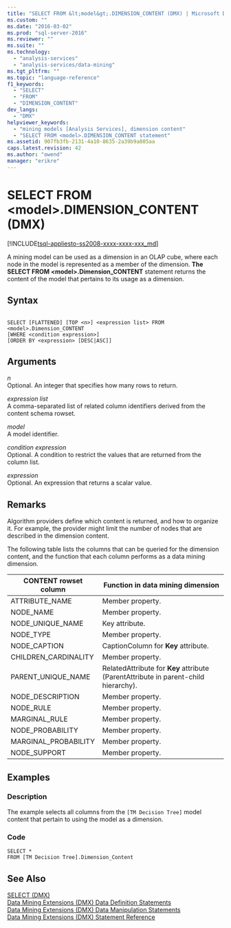 ```yaml
---
title: "SELECT FROM &lt;model&gt;.DIMENSION_CONTENT (DMX) | Microsoft Docs"
ms.custom: ""
ms.date: "2016-03-02"
ms.prod: "sql-server-2016"
ms.reviewer: ""
ms.suite: ""
ms.technology: 
  - "analysis-services"
  - "analysis-services/data-mining"
ms.tgt_pltfrm: ""
ms.topic: "language-reference"
f1_keywords: 
  - "SELECT"
  - "FROM"
  - "DIMENSION_CONTENT"
dev_langs: 
  - "DMX"
helpviewer_keywords: 
  - "mining models [Analysis Services], dimension content"
  - "SELECT FROM <model>.DIMENSION_CONTENT statement"
ms.assetid: 907fb3fb-2131-4a10-8635-2a39b9a805aa
caps.latest.revision: 42
ms.author: "owend"
manager: "erikre"
---
```

# SELECT FROM &lt;model&gt;.DIMENSION_CONTENT (DMX)
[!INCLUDE[tsql-appliesto-ss2008-xxxx-xxxx-xxx_md](../a9retired/includes/tsql-appliesto-ss2008-xxxx-xxxx-xxx-md.md)]

  A mining model can be used as a dimension in an OLAP cube, where each node in the model is represented as a member of the dimension. **The SELECT FROM \<model>.Dimension_CONTENT** statement returns the content of the model that pertains to its usage as a dimension.  
  
## Syntax  
  
```  
  
SELECT [FLATTENED] [TOP <n>] <expression list> FROM <model>.Dimension_CONTENT   
[WHERE <condition expression>]  
[ORDER BY <expression> [DESC|ASC]]  
```  
  
## Arguments  
 *n*  
 Optional. An integer that specifies how many rows to return.  
  
 *expression list*  
 A comma-separated list of related column identifiers derived from the content schema rowset.  
  
 *model*  
 A model identifier.  
  
 *condition expression*  
 Optional. A condition to restrict the values that are returned from the column list.  
  
 *expression*  
 Optional. An expression that returns a scalar value.  
  
## Remarks  
 Algorithm providers define which content is returned, and how to organize it. For example, the provider might limit the number of nodes that are described in the dimension content.  
  
 The following table lists the columns that can be queried for the dimension content, and the function that each column performs as a data mining dimension.  
  
|CONTENT rowset column|Function in data mining dimension|  
|---------------------------|---------------------------------------|  
|ATTRIBUTE_NAME|Member property.|  
|NODE_NAME|Member property.|  
|NODE_UNIQUE_NAME|Key attribute.|  
|NODE_TYPE|Member property.|  
|NODE_CAPTION|CaptionColumn for **Key** attribute.|  
|CHILDREN_CARDINALITY|Member property.|  
|PARENT_UNIQUE_NAME|RelatedAttribute for **Key** attribute (ParentAttribute in parent-child hierarchy).|  
|NODE_DESCRIPTION|Member property.|  
|NODE_RULE|Member property.|  
|MARGINAL_RULE|Member property.|  
|NODE_PROBABILITY|Member property.|  
|MARGINAL_PROBABILITY|Member property.|  
|NODE_SUPPORT|Member property.|  
  
## Examples  
  
### Description  
 The example selects all columns from the `[TM Decision Tree]` model content that pertain to using the model as a dimension.  
  
### Code  
  
```  
SELECT *   
FROM [TM Decision Tree].Dimension_Content  
```  
  
## See Also  
 [SELECT &#40;DMX&#41;](../dmx/select-dmx.md)   
 [Data Mining Extensions &#40;DMX&#41; Data Definition Statements](../dmx/dmx-statements-data-definition.md)   
 [Data Mining Extensions &#40;DMX&#41; Data Manipulation Statements](../dmx/dmx-statements-data-manipulation.md)   
 [Data Mining Extensions &#40;DMX&#41; Statement Reference](../dmx/data-mining-extensions-dmx-statements.md)  
  
  